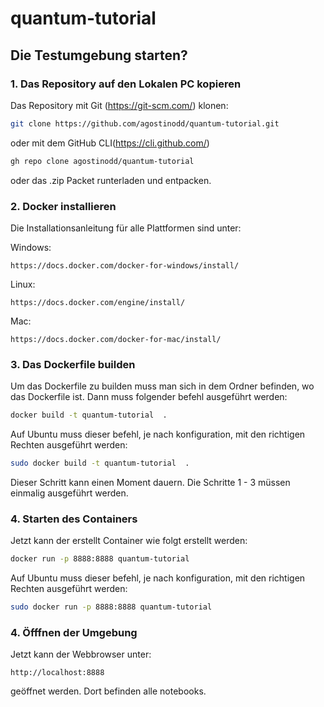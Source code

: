 # quantum-tutorial

## Die Testumgebung starten?

### 1. Das Repository auf den Lokalen PC kopieren
Das Repository mit Git (https://git-scm.com/) klonen:
```bash
git clone https://github.com/agostinodd/quantum-tutorial.git 
```

oder mit dem GitHub CLI(https://cli.github.com/)
```bash
gh repo clone agostinodd/quantum-tutorial
```

oder das .zip Packet runterladen und entpacken.

### 2. Docker installieren
Die Installationsanleitung für alle Plattformen sind unter:

Windows:
```url
https://docs.docker.com/docker-for-windows/install/
```
   
Linux:
```url
https://docs.docker.com/engine/install/
```

Mac:
```url
https://docs.docker.com/docker-for-mac/install/
```

### 3. Das Dockerfile builden
Um das Dockerfile zu builden muss man sich in dem Ordner befinden, wo das Dockerfile ist. Dann muss folgender befehl ausgeführt werden:

```bash
docker build -t quantum-tutorial  .
```

Auf Ubuntu muss dieser befehl, je nach konfiguration, mit den richtigen Rechten ausgeführt werden:

```bash
sudo docker build -t quantum-tutorial  .
```

Dieser Schritt kann einen Moment dauern.
Die Schritte 1 - 3 müssen einmalig ausgeführt werden.

### 4. Starten des Containers
Jetzt kann der erstellt Container wie folgt erstellt werden:

```bash
docker run -p 8888:8888 quantum-tutorial
```
 
Auf Ubuntu muss dieser befehl, je nach konfiguration, mit den richtigen Rechten ausgeführt werden:

```bash
sudo docker run -p 8888:8888 quantum-tutorial
```

### 4. Öfffnen der Umgebung
Jetzt kann der Webbrowser unter:

```url
http://localhost:8888
```

geöffnet werden. Dort befinden alle notebooks.
